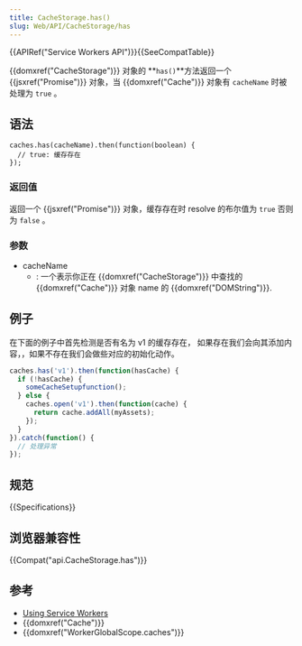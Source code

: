 ```yaml
---
title: CacheStorage.has()
slug: Web/API/CacheStorage/has
---
```

{{APIRef("Service Workers API")}}{{SeeCompatTable}}

{{domxref("CacheStorage")}} 对象的 **`has()`**方法返回一个 {{jsxref("Promise")}} 对象，当 {{domxref("Cache")}} 对象有 `cacheName` 时被处理为 `true` 。

## 语法

```plain
caches.has(cacheName).then(function(boolean) {
  // true: 缓存存在
});
```

### 返回值

返回一个 {{jsxref("Promise")}} 对象，缓存存在时 resolve 的布尔值为 `true` 否则为 `false` 。

### 参数

- cacheName
  - : 一个表示你正在 {{domxref("CacheStorage")}} 中查找的 {{domxref("Cache")}} 对象 name 的 {{domxref("DOMString")}}.

## 例子

在下面的例子中首先检测是否有名为 v1 的缓存存在， 如果存在我们会向其添加内容，，如果不存在我们会做些对应的初始化动作。

```js
caches.has('v1').then(function(hasCache) {
  if (!hasCache) {
    someCacheSetupfunction();
  } else {
    caches.open('v1').then(function(cache) {
      return cache.addAll(myAssets);
    });
  }
}).catch(function() {
  // 处理异常
});
```

## 规范

{{Specifications}}

## 浏览器兼容性

{{Compat("api.CacheStorage.has")}}

## 参考

- [Using Service Workers](/en-US/docs/Web/API/ServiceWorker_API/Using_Service_Workers)
- {{domxref("Cache")}}
- {{domxref("WorkerGlobalScope.caches")}}
